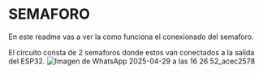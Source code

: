 # SEMAFORO

En este readme vas a ver la como funciona el conexionado del semaforo.

El circuito consta de 2 semaforos donde estos van conectados a la salida del ESP32.
![Imagen de WhatsApp 2025-04-29 a las 16 26 52_acec2578](https://github.com/user-attachments/assets/b5d43555-dc63-4983-abf5-65cc3be9fb40)


